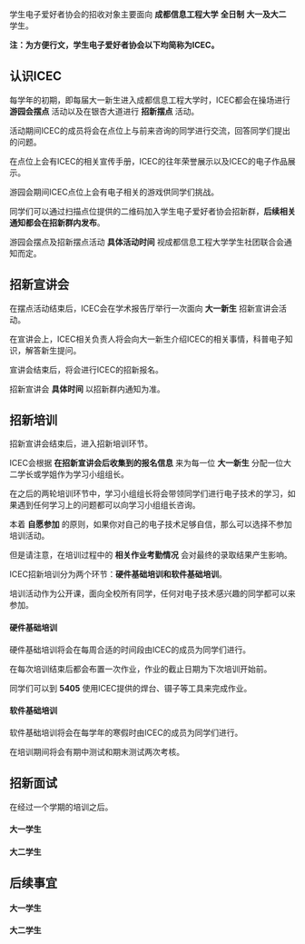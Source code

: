 学生电子爱好者协会的招收对象主要面向 **成都信息工程大学** **全日制** **大一及大二** 学生。

**注：为方便行文，学生电子爱好者协会以下均简称为ICEC。**

## 认识ICEC

每学年的初期，即每届大一新生进入成都信息工程大学时，ICEC都会在操场进行 **游园会摆点** 活动以及在银杏大道进行 **招新摆点** 活动。

活动期间ICEC的成员将会在点位上与前来咨询的同学进行交流，回答同学们提出的问题。

在点位上会有ICEC的相关宣传手册，ICEC的往年荣誉展示以及ICEC的电子作品展示。

游园会期间ICEC点位上会有电子相关的游戏供同学们挑战。

同学们可以通过扫描点位提供的二维码加入学生电子爱好者协会招新群，**后续相关通知都会在招新群内发布**。

游园会摆点及招新摆点活动 **具体活动时间** 视成都信息工程大学学生社团联合会通知而定。

## 招新宣讲会

在摆点活动结束后，ICEC会在学术报告厅举行一次面向 **大一新生** 招新宣讲会活动。

在宣讲会上，ICEC相关负责人将会向大一新生介绍ICEC的相关事情，科普电子知识，解答新生提问。

宣讲会结束后，将会进行ICEC的招新报名。

招新宣讲会 **具体时间** 以招新群内通知为准。

## 招新培训

招新宣讲会结束后，进入招新培训环节。

ICEC会根据 **在招新宣讲会后收集到的报名信息** 来为每一位 **大一新生** 分配一位大二学长或学姐作为学习小组组长。

在之后的两轮培训环节中，学习小组组长将会带领同学们进行电子技术的学习，如果遇到任何学习上的问题都可以向学习小组组长咨询。

本着 **自愿参加** 的原则，如果你对自己的电子技术足够自信，那么可以选择不参加培训活动。

但是请注意，在培训过程中的 **相关作业考勤情况** 会对最终的录取结果产生影响。

ICEC招新培训分为两个环节：**硬件基础培训和软件基础培训**。

培训活动作为公开课，面向全校所有同学，任何对电子技术感兴趣的同学都可以来参加。

#### 硬件基础培训

硬件基础培训将会在每周合适的时间段由ICEC的成员为同学们进行。

在每次培训结束后都会布置一次作业，作业的截止日期为下次培训开始前。

同学们可以到 **5405** 使用ICEC提供的焊台、镊子等工具来完成作业。

#### 软件基础培训

软件基础培训将会在每学年的寒假时由ICEC的成员为同学们进行。

在培训期间将会有期中测试和期末测试两次考核。

## 招新面试

在经过一个学期的培训之后。

#### 大一学生



#### 大二学生

## 后续事宜

#### 大一学生



#### 大二学生





